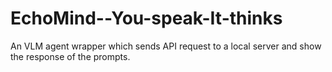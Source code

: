 # EchoMind--You-speak-It-thinks
An VLM agent wrapper which sends API request to a local server and show the response of the prompts.
